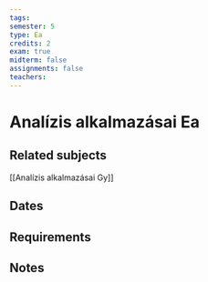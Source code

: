 ```yaml
---
tags: 
semester: 5
type: Ea
credits: 2
exam: true
midterm: false
assignments: false
teachers:  
---
```

# Analízis alkalmazásai Ea
## Related subjects
[[Analízis alkalmazásai Gy]]
## Dates
## Requirements
## Notes

